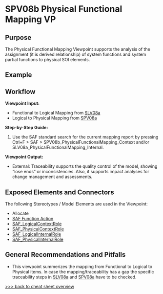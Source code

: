 # SPV08b Physical Functional Mapping VP

## Purpose
The Physical Functional Mapping Viewpoint supports the analysis of the assignment (it is derived relationship) of system functions and system partial functions to physical SOI elements.

## Example

## Workflow
**Viewpoint Input:**
* Functional to Logical Mapping from [SLV08a](Logical-Functional-Mapping-Viewpoint.md)
* Logical to Physical Mapping from [SPV08a](Physical-Logical-Mapping-Viewpoint.md)

**Step-by-Step Guide:**
1.	Use the SAF standard search for the current mapping report by pressing Ctrl+F > SAF > SPV08b_PhysicalFunctionalMapping_Context and/or SLV08a_PhysicalFunctionalMapping_Internal.	

**Viewpoint Output:**
* External: Traceability supports the quality control of the model, showing “lose ends” or inconsistencies. Also, it supports impact analyses for change management and assessments.

## Exposed Elements and Connectors
The following Stereotypes / Model Elements are used in the Viewpoint:
* Allocate
* [SAF Function Action](https://github.com/GfSE/SAF-Specification/blob/TdSE2023/stereotypes.md#SAF_FunctionAction)
* [SAF_LogicalContextRole](https://github.com/GfSE/SAF-Specification/blob/TdSE2023/stereotypes.md#SAF_LogicalContextRole)
* [SAF_PhysicalContextRole](https://github.com/GfSE/SAF-Specification/blob/TdSE2023/stereotypes.md#SAF_PhysicalContextRole)
* [SAF_LogicalInternalRole](https://github.com/GfSE/SAF-Specification/blob/TdSE2023/stereotypes.md#SAF_LogicalInternalRole)
* [SAF_PhysicalInternalRole](https://github.com/GfSE/SAF-Specification/blob/TdSE2023/stereotypes.md#SAF_PhysicalInternalRole)
  
## General Recommendations and Pitfalls
* This viewpoint summerizes the mapping from Functional to Logical to Physical items. In case the mapping/traceability has a gap the specific traceability steps in [SLV08a](Logical-Functional-Mapping-Viewpoint.md) and [SPV08a](Physical-Logical-Mapping-Viewpoint.md) have to be checked.

[>>> back to cheat sheet overview](../CheatSheet.md)
